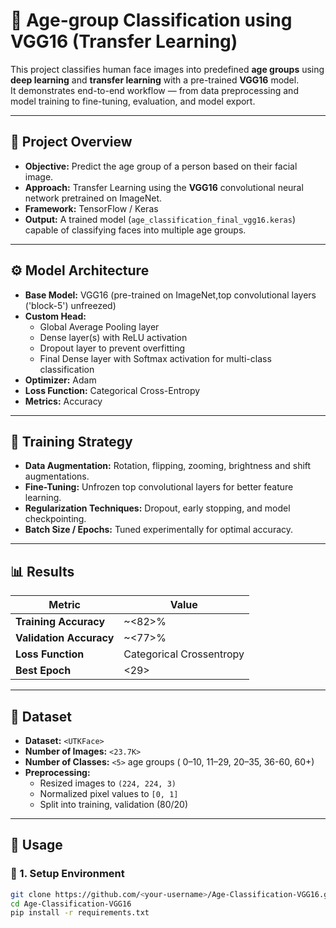 # 🧠 Age-group Classification using VGG16 (Transfer Learning)

This project classifies human face images into predefined **age groups** using **deep learning** and **transfer learning** with a pre-trained **VGG16** model.  
It demonstrates end-to-end workflow — from data preprocessing and model training to fine-tuning, evaluation, and model export.

---

## 📘 Project Overview
- **Objective:** Predict the age group of a person based on their facial image.
- **Approach:** Transfer Learning using the **VGG16** convolutional neural network pretrained on ImageNet.
- **Framework:** TensorFlow / Keras
- **Output:** A trained model (`age_classification_final_vgg16.keras`) capable of classifying faces into multiple age groups.

---

## ⚙️ Model Architecture
- **Base Model:** VGG16 (pre-trained on ImageNet,top convolutional layers ('block-5') unfreezed)
- **Custom Head:**
  - Global Average Pooling layer
  - Dense layer(s) with ReLU activation
  - Dropout layer to prevent overfitting
  - Final Dense layer with Softmax activation for multi-class classification
- **Optimizer:** Adam
- **Loss Function:** Categorical Cross-Entropy
- **Metrics:** Accuracy

---

## 🧩 Training Strategy
- **Data Augmentation:** Rotation, flipping, zooming, brightness and shift augmentations.
- **Fine-Tuning:** Unfrozen top convolutional layers for better feature learning.
- **Regularization Techniques:** Dropout, early stopping, and model checkpointing.
- **Batch Size / Epochs:** Tuned experimentally for optimal accuracy.

---

## 📊 Results
| Metric | Value |
|--------|-------|
| **Training Accuracy** | ~<82>% |
| **Validation Accuracy** | ~<77>% |
| **Loss Function** | Categorical Crossentropy |
| **Best Epoch** | <29> |


---

## 🧠 Dataset
- **Dataset:** `<UTKFace>` 
- **Number of Images:** `<23.7K>`  
- **Number of Classes:** `<5>` age groups ( 0–10, 11–29, 20–35, 36-60, 60+)
- **Preprocessing:**
  - Resized images to `(224, 224, 3)`
  - Normalized pixel values to `[0, 1]`
  - Split into training, validation (80/20)

---

## 🚀 Usage

### 🔹 1. Setup Environment
```bash
git clone https://github.com/<your-username>/Age-Classification-VGG16.git
cd Age-Classification-VGG16
pip install -r requirements.txt
